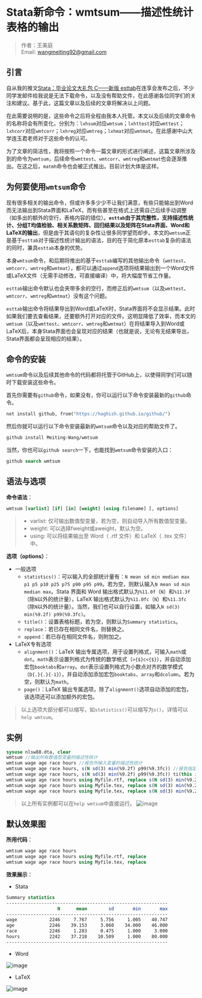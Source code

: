 # Stata新命令：wmtsum——描述性统计表格的输出

> 作者：王美庭  
> Email: wangmeiting92@gmail.com


## 引言

自从我的推文[Stata：毕业论文大礼包 C——新版 esttab](https://mp.weixin.qq.com/s/wX4_v6HjAoh6l42W4Yn3tA)在连享会发布之后，不少同学发邮件给我说是无法下载命令，以及没有帮助文件，在此感谢各位同学们的关注和建议。基于此，这篇文章以及后续的文章将解决以上问题。

在此需要说明的是，这些命令之后将全程由我本人托管。本文以及后续的文章命令的名称将会有所变化，分别为：`lxhsum`对应`wmtsum`；`lxhttest`对应`wmttest`；`lxhcorr`对应`wmtcorr`；`lxhreg`对应`wmtreg`；`lxhmat`对应`wmtmat`。在此感谢中山大学连玉君老师对于这些命令的认可。

为了文章的简洁性，我将按照一个命令一篇文章的形式进行阐述，这篇文章所涉及到的命令为`wmtsum`，后续命令`wmttest`、`wmtcorr`、`wmtreg`和`wmtmat`也会逐渐推出。在这之后，`matmh`命令也会被正式推出。目前计划大体是这样。


## 为何要使用`wmtsum`命令

现有很多相关的输出命令，但或许多多少少不让我们满意，有些只能输出到Word而无法输出到Stata界面和LaTeX，而有些甚至在格式上还需自己后续手动调整（如多出的额外的空行，表格内容的错位）。**`esttab`由于其完整性，支持描述性统计、分组T均值检验、相关系数矩阵、回归结果以及矩阵在Stata界面、Word和LaTeX的输出**，但是由于其语句的复杂性让很多同学望而却步。本文的`wmtsum`正是基于`esttab`对于描述性统计输出的语法，目的在于简化原本`esttab`复杂的语法的同时，兼具`esttab`本身的优势。

本身`wmtsum`命令，和后期将推出的基于`esttab`编写的其他输出命令（`wmttest`、`wmtcorr`、`wmtreg`和`wmtmat`），都可以通过`append`选项将结果输出到一个Word文件或LaTeX文件（无需手动修改，可直接编译）中，将大幅度节省工作量。

`esttab`输出命令默认也会夹带多余的空行，而修正后的`wmtsum`（以及`wmttest`、`wmtcorr`、`wmtreg`和`wmtmat`）没有这个问题。

`esttab`输出命令将结果导出到Word或LaTeX时，Stata界面将不会显示结果。此时如果我们要去查看结果，还要额外打开对应的文件。这明显降低了效率，而本文的`wmtsum`（以及`wmttest`、`wmtcorr`、`wmtreg`和`wmtmat`）在将结果导入到Word或LaTeX后，本身Stata界面也会呈现对应的结果（也就是说，无论有无结果导出，Stata界面都会呈现相应的结果）。


## 命令的安装

`wmtsum`命令以及后续其他命令的代码都将托管于GitHub上，以使得同学们可以随时下载安装这些命令。

首先你需要有`github`命令，如果没有，你可以运行以下命令安装最新的`github`命令。
```stata
net install github, from("https://haghish.github.io/github/")
```

然后你就可以运行以下命令安装最新的`wmtsum`命令以及对应的帮助文件了。
```stata
github install Meiting-Wang/wmtsum
```

当然，你也可以`github search`一下，也能找到`wmtsum`命令安装的入口：
```stata
github search wmtsum
```


## 语法与选项

**命令语法**：
```stata
wmtsum [varlist] [if] [in] [weight] [using filename] [, options]
```

> - varlist: 仅可输出数值型变量，若为空，则自动导入所有数值型变量。
> - weight: 可以选择fweight或aweight，默认为空。
> - using: 可以将结果输出至 Word（ .rtf 文件）和 LaTeX（ .tex 文件）中。

**选项（options）**：
- 一般选项
	- `statistics()`：可以输入的全部统计量有：`N mean sd min median max p1 p5 p10 p25 p75 p90 p95 p99`。若为空，则默认输入`N mean sd min median max`。Stata 界面和 Word 输出格式默认为`%11.0f`（`N`）和`%11.3f`（除`N`以外的统计量），LaTeX 输出格式默认为`%11.0fc`（`N`）和`%11.3fc`（除`N`以外的统计量）。当然，我们也可以自行设置，如输入`N sd(3) min(%9.2f) p99(%9.3fc)`。
	- `title()`：设置表格标题，若为空，则默认为`Summary statistics`。
	- `replace`：若已存在相同文件名，则替换之。
	- `append`：若已存在相同文件名，则附加之。
- LaTeX专有选项
	- `alignment()`：LaTeX 输出专属选项，用于设置列格式，可输入`math`或`dot`。`math`表示设置列格式为传统的数学格式（`>{$}c<{$}`），并自动添加宏包`booktabs`和`array`。`dot`表示设置列格式为小数点对齐的数学模式（`D{.}{.}{-1}`），并自动添加添加宏包`booktabs`、`array`和`dcolumn`。若为空，则默认为`math`。
	- `page()`：LaTeX 输出专属选项，除了`alignment()`选项自动添加的宏包，该选项还可以添加额外的宏包。

> 以上选项大部分都可以缩写，如`statistics()`可以缩写为`s()`，详情可以`help wmtsum`。


## 实例

```stata
sysuse nlsw88.dta, clear
wmtsum //输出所有数值型变量的描述性统计
wmtsum wage age race hours //报告所输入变量的描述性统计
wmtsum wage age race hours, s(N sd(3) min(%9.2f) p99(%9.3fc)) //报告指定统计量和指定数值格式的描述性统计
wmtsum wage age race hours, s(N sd(3) min(%9.2f) p99(%9.3fc)) ti(this is a title) //为表格添加自定义标题
wmtsum wage age race hours using Myfile.rtf, replace s(N sd(3) min(%9.2f) p99(%9.3fc)) ti(this is a title) //将结果导入到Word文件中
wmtsum wage age race hours using Myfile.tex, replace s(N sd(3) min(%9.2f) p99(%9.3fc)) ti(this is a title) //将结果导入到LaTeX中
wmtsum wage age race hours using Myfile.tex, replace s(N sd(3) min(%9.2f) p99(%9.3fc)) ti(this is a title) a(dot) //将结果导入到LaTeX中，并将LaTeX表格的列格式调为dot
```

> 以上所有实例都可以在`help wmtsum`中直接运行。
> ![image](https://user-images.githubusercontent.com/42256486/80948546-ea5aaf80-8e24-11ea-840f-4f14f9c74b42.png)


## 默认效果图

**所用代码**：
```stata
wmtsum wage age race hours
wmtsum wage age race hours using Myfile.rtf, replace
wmtsum wage age race hours using Myfile.tex, replace
```

**效果展示**：
- Stata
```stata
Summary statistics
------------------------------------------------------------
                   N      mean        sd       min       max
------------------------------------------------------------
wage            2246     7.767     5.756     1.005    40.747
age             2246    39.153     3.060    34.000    46.000
race            2246     1.283     0.475     1.000     3.000
hours           2242    37.218    10.509     1.000    80.000
------------------------------------------------------------
```

- Word

![image](https://user-images.githubusercontent.com/42256486/80947075-fb55f180-8e21-11ea-9f7b-a71d45ee5509.png)

- LaTeX

![image](https://user-images.githubusercontent.com/42256486/80947947-c2b71780-8e23-11ea-920a-975314d55a82.png)
